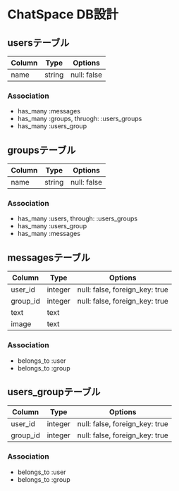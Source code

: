 # ChatSpace DB設計

## usersテーブル
|Column|Type|Options|
|------|----|-------|
|name|string|null: false|
### Association
- has_many :messages
- has_many :groups, thruogh: :users_groups
- has_many :users_group

## groupsテーブル
|Column|Type|Options|
|------|----|-------|
|name|string|null: false|
### Association
- has_many :users, through: :users_groups
- has_many :users_group
- has_many :messages

## messagesテーブル
|Column|Type|Options|
|------|----|-------|
|user_id|integer|null: false, foreign_key: true|
|group_id|integer|null: false, foreign_key: true|
|text|text||
|image|text||
### Association
- belongs_to :user
- belongs_to :group

## users_groupテーブル
|Column|Type|Options|
|------|----|-------|
|user_id|integer|null: false, foreign_key: true|
|group_id|integer|null: false, foreign_key: true|
### Association
- belongs_to :user
- belongs_to :group